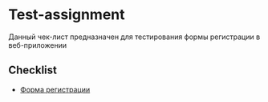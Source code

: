 # Test-assignment

Данный чек-лист предназначен для тестирования формы регистрации в веб-приложении

## Checklist

- [Форма регистрации](/checklist.md)
